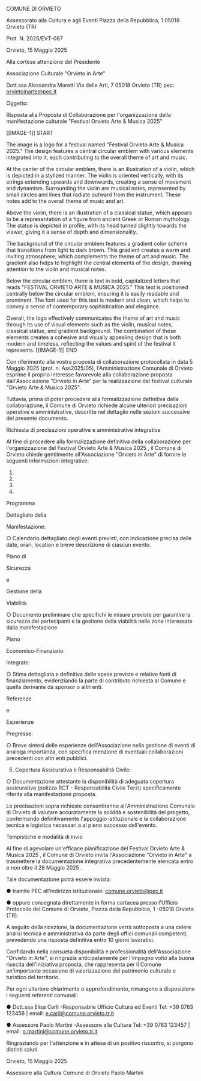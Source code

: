 COMUNE DI ORVIETO

Assessorato alla Cultura e agli Eventi Piazza della Repubblica, 1 05018 Orvieto (TR)

Prot. N. 2025/EVT-087

Orvieto, 15 Maggio 2025

Alla cortese attenzione del Presidente

Associazione Culturale "Orvieto in Arte"

Dott.ssa Alessandra Moretti Via delle Arti, 7 05018 Orvieto (TR) pec: orvietoinarte@pec.it

Oggetto:

Risposta alla Proposta di Collaborazione per l'organizzazione della manifestazione culturale "Festival Orvieto Arte & Musica 2025"

[[IMAGE-1]] START

The image is a logo for a festival named "Festival Orvieto Arte & Musica 2025." The design features a central circular emblem with various elements integrated into it, each contributing to the overall theme of art and music. 

At the center of the circular emblem, there is an illustration of a violin, which is depicted in a stylized manner. The violin is oriented vertically, with its strings extending upwards and downwards, creating a sense of movement and dynamism. Surrounding the violin are musical notes, represented by small circles and lines that radiate outward from the instrument. These notes add to the overall theme of music and art.

Above the violin, there is an illustration of a classical statue, which appears to be a representation of a figure from ancient Greek or Roman mythology. The statue is depicted in profile, with its head turned slightly towards the viewer, giving it a sense of depth and dimensionality.

The background of the circular emblem features a gradient color scheme that transitions from light to dark brown. This gradient creates a warm and inviting atmosphere, which complements the theme of art and music. The gradient also helps to highlight the central elements of the design, drawing attention to the violin and musical notes.

Below the circular emblem, there is text in bold, capitalized letters that reads "FESTIVAL ORVIETO ARTE & MUSICA 2025." This text is positioned centrally below the circular emblem, ensuring it is easily readable and prominent. The font used for this text is modern and clean, which helps to convey a sense of contemporary sophistication and elegance.

Overall, the logo effectively communicates the theme of art and music through its use of visual elements such as the violin, musical notes, classical statue, and gradient background. The combination of these elements creates a cohesive and visually appealing design that is both modern and timeless, reflecting the values and spirit of the festival it represents.
[[IMAGE-1]] END

Con riferimento alla vostra proposta di collaborazione protocollata in data 5 Maggio 2025 (prot. n. Ass2025/05), l'Amministrazione Comunale di Orvieto esprime il proprio interesse favorevole alla collaborazione proposta dall'Associazione "Orvieto in Arte" per la realizzazione del festival culturale "Orvieto Arte & Musica 2025".

Tuttavia,  prima  di  poter  procedere  alla  formalizzazione  definitiva  della  collaborazione,  il Comune di Orvieto richiede alcune ulteriori precisazioni operative e amministrative, descritte nel dettaglio nelle sezioni successive del presente documento.

Richiesta  di  precisazioni  operative  e  amministrative integrative

Al fine di procedere alla formalizzazione definitiva della collaborazione per l'organizzazione del Festival  Orvieto  Arte  &  Musica  2025 ,  il  Comune  di  Orvieto  chiede  gentilmente all'Associazione "Orvieto in Arte" di fornire le seguenti informazioni integrative:

1.

2.

3.

4.

Programma

Dettagliato della

Manifestazione:

○ Calendario dettagliato degli eventi previsti, con indicazione precisa delle date, orari, location e breve descrizione di ciascun evento.

Piano di

Sicurezza

e

Gestione della

Viabilità:

○ Documento  preliminare  che  specifichi  le  misure  previste  per  garantire  la sicurezza dei partecipanti e la gestione della viabilità nelle zone interessate dalla manifestazione.

Piano

Economico-Finanziario

Integrato:

○ Stima dettagliata e definitiva delle spese previste e relative fonti di finanziamento, evidenziando la parte di contributo richiesta al Comune e quella derivante da sponsor o altri enti.

Referenze

e

Esperienze

Pregresse:

○ Breve  sintesi  delle  esperienze  dell'Associazione  nella  gestione  di  eventi  di analoga  importanza,  con  specifica  menzione  di  eventuali  collaborazioni precedenti con altri enti pubblici.

5. Copertura Assicurativa e Responsabilità Civile:

○ Documentazione attestante la disponibilità di adeguata copertura assicurativa (polizza RCT  -  Responsabilità Civile Terzi) specificamente riferita alla manifestazione proposta.

Le  precisazioni  sopra  richieste  consentiranno  all'Amministrazione  Comunale  di  Orvieto  di valutare accuratamente la solidità e sostenibilità del progetto, confermando definitivamente l'appoggio istituzionale e la collaborazione tecnica e logistica necessari a al pieno successo dell'evento.

Tempistiche e modalità di invio

Al fine di agevolare un'efficace pianificazione del Festival Orvieto Arte & Musica 2025 ,  il Comune di Orvieto invita l'Associazione "Orvieto in Arte" a trasmettere la documentazione integrativa precedentemente elencata entro e non oltre il 28 Maggio 2025 .

Tale documentazione potrà essere inviata:

● tramite PEC all'indirizzo istituzionale: comune.orvieto@pec.it

● oppure  consegnata  direttamente  in  forma  cartacea  presso  l'Ufficio  Protocollo  del Comune di Orvieto, Piazza della Repubblica, 1 -05018 Orvieto (TR).

A seguito della ricezione, la documentazione verrà sottoposta a una celere analisi tecnica e amministrativa da parte degli uffici comunali competenti, prevedendo una risposta definitiva entro 10 giorni lavorativi.

Confidando nella consueta disponibilità e professionalità dell'Associazione "Orvieto in Arte", si ringrazia anticipatamente per l'impegno volto alla buona riuscita dell'iniziativa proposta, che rappresenta per il Comune un'importante occasione di valorizzazione del patrimonio culturale e turistico del territorio.

Per  ogni  ulteriore  chiarimento  o  approfondimento,  rimangono  a  disposizione  i  seguenti referenti comunali:

● Dott.ssa Elisa Carli -Responsabile Ufficio Cultura ed Eventi Tel: +39 0763 123456 | email: e.carli@comune.orvieto.tr.it

● Assessore Paolo Martini -Assessore alla Cultura Tel: +39 0763 123457 | email: p.martini@comune.orvieto.tr.it

Ringraziando per l'attenzione e in attesa di un positivo riscontro, si porgono distinti saluti.

Orvieto, 15 Maggio 2025

Assessore alla Cultura Comune di Orvieto Paolo Martini
